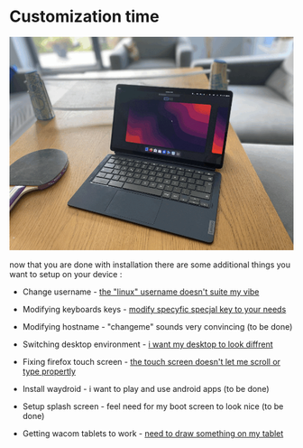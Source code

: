 # Customization time

![duet5gnome](./assets/customization.gif)

now that you are done with installation there are some additional things you want to setup on your device :

- Change username - [the "linux" username doesn't suite my vibe](./post/change-username.md)

- Modifying keyboards keys - [modify specyfic specjal key to your needs](./post/modifying-keyboard.md)

- Modifying hostname - "changeme" sounds very convincing (to be done)

- Switching desktop environment - [i want my desktop to look diffrent](./post/switch-de.md)

- Fixing firefox touch screen - [the touch screen doesn't let me scroll or type propertly](./firefox.md)

- Install waydroid - i want to play and use android apps (to be done)

- Setup splash screen - feel need for my boot screen to look nice (to be done)

- Getting wacom tablets to work - [need to draw something on my tablet](./post/wacom-tablet-setup.md)